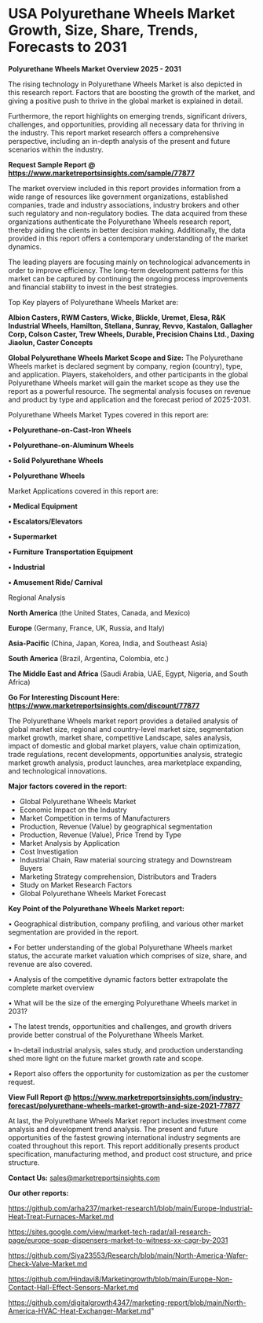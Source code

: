 # USA Polyurethane Wheels Market Growth, Size, Share, Trends, Forecasts to 2031

<Strong> Polyurethane Wheels Market Overview 2025 - 2031</strong>

The rising technology in Polyurethane Wheels Market is also depicted in this research report. Factors that are boosting the growth of the market, and giving a positive push to thrive in the global market is explained in detail.

Furthermore, the report highlights on emerging trends, significant drivers, challenges, and opportunities, providing all necessary data for thriving in the industry. This report market research offers a comprehensive perspective, including an in-depth analysis of the present and future scenarios within the industry.

<strong>Request Sample Report @ <a href=https://www.marketreportsinsights.com/sample/77877>https://www.marketreportsinsights.com/sample/77877</a></strong>

The market overview included in this report provides information from a wide range of resources like government organizations, established companies, trade and industry associations, industry brokers and other such regulatory and non-regulatory bodies. The data acquired from these organizations authenticate the Polyurethane Wheels research report, thereby aiding the clients in better decision making. Additionally, the data provided in this report offers a contemporary understanding of the market dynamics.

The leading players are focusing mainly on technological advancements in order to improve efficiency. The long-term development patterns for this market can be captured by continuing the ongoing process improvements and financial stability to invest in the best strategies.

Top Key players of Polyurethane Wheels Market are:

<strong>Albion Casters, RWM Casters, Wicke, Blickle, Uremet, Elesa, R&K Industrial Wheels, Hamilton, Stellana, Sunray, Revvo, Kastalon, Gallagher Corp, Colson Caster, Trew Wheels, Durable, Precision Chains Ltd., Daxing Jiaolun, Caster Concepts</strong>

<strong><b>Global Polyurethane Wheels Market Scope and Size:</b></strong>
The Polyurethane Wheels market is declared segment by company, region (country), type, and application. Players, stakeholders, and other participants in the global Polyurethane Wheels market will gain the market scope as they use the report as a powerful resource. The segmental analysis focuses on revenue and product by type and application and the forecast period of 2025-2031.

Polyurethane Wheels Market Types covered in this report are:

<strong>• Polyurethane-on-Cast-Iron Wheels

• Polyurethane-on-Aluminum Wheels

• Solid Polyurethane Wheels

• Polyurethane Wheels</strong>

Market Applications covered in this report are:

<strong>• Medical Equipment

• Escalators/Elevators

• Supermarket

• Furniture Transportation Equipment

• Industrial

• Amusement Ride/ Carnival</strong> 

Regional Analysis

<strong>North America</strong> (the United States, Canada, and Mexico)

<strong>Europe</strong> (Germany, France, UK, Russia, and Italy)

<strong>Asia-Pacific</strong> (China, Japan, Korea, India, and Southeast Asia)

<strong>South America</strong> (Brazil, Argentina, Colombia, etc.)

<strong>The Middle East and Africa</strong> (Saudi Arabia, UAE, Egypt, Nigeria, and South Africa)

<strong>Go For Interesting Discount Here: <a href=https://www.marketreportsinsights.com/discount/77877>https://www.marketreportsinsights.com/discount/77877</a></strong>

The Polyurethane Wheels market report provides a detailed analysis of global market size, regional and country-level market size, segmentation market growth, market share, competitive Landscape, sales analysis, impact of domestic and global market players, value chain optimization, trade regulations, recent developments, opportunities analysis, strategic market growth analysis, product launches, area marketplace expanding, and technological innovations.

<strong><b>Major factors covered in the report:</b></strong>
<ul>
  <li>Global Polyurethane Wheels Market </li>
  <li>Economic Impact on the Industry</li>
  <li>Market Competition in terms of Manufacturers</li>
  <li>Production, Revenue (Value) by geographical segmentation</li>
  <li>Production, Revenue (Value), Price Trend by Type</li>
  <li>Market Analysis by Application</li>
  <li>Cost Investigation</li>
  <li>Industrial Chain, Raw material sourcing strategy and Downstream Buyers</li>
  <li>Marketing Strategy comprehension, Distributors and Traders</li>
  <li>Study on Market Research Factors</li>
  <li>Global Polyurethane Wheels Market Forecast</li>
</ul>

<strong><b>Key Point of the Polyurethane Wheels Market report:</b></strong>

• Geographical distribution, company profiling, and various other market segmentation are provided in the report.

• For better understanding of the global Polyurethane Wheels market status, the accurate market valuation which comprises of size, share, and revenue are also covered.

• Analysis of the competitive dynamic factors better extrapolate the complete market overview

• What will be the size of the emerging Polyurethane Wheels market in 2031?

• The latest trends, opportunities and challenges, and growth drivers provide better construal of the Polyurethane Wheels Market.

• In-detail industrial analysis, sales study, and production understanding shed more light on the future market growth rate and scope.

• Report also offers the opportunity for customization as per the customer request.

<strong><b>View Full Report @ <a href=https://www.marketreportsinsights.com/industry-forecast/polyurethane-wheels-market-growth-and-size-2021-77877>https://www.marketreportsinsights.com/industry-forecast/polyurethane-wheels-market-growth-and-size-2021-77877</a></b></strong>


At last, the Polyurethane Wheels Market report includes investment come analysis and development trend analysis. The present and future opportunities of the fastest growing international industry segments are coated throughout this report. This report additionally presents product specification, manufacturing method, and product cost structure, and price structure.

<strong>Contact Us:</strong>
sales@marketreportsinsights.com

<strong>Our other reports:</strong>

<a href=https://github.com/arha237/market-research1/blob/main/Europe-Industrial-Heat-Treat-Furnaces-Market.md>https://github.com/arha237/market-research1/blob/main/Europe-Industrial-Heat-Treat-Furnaces-Market.md</a>

<a href=https://sites.google.com/view/market-tech-radar/all-research-page/europe-soap-dispensers-market-to-witness-xx-cagr-by-2031>https://sites.google.com/view/market-tech-radar/all-research-page/europe-soap-dispensers-market-to-witness-xx-cagr-by-2031</a>

<a href=https://github.com/Siya23553/Research/blob/main/North-America-Wafer-Check-Valve-Market.md>https://github.com/Siya23553/Research/blob/main/North-America-Wafer-Check-Valve-Market.md</a>

<a href=https://github.com/Hindavi8/Marketingrowth/blob/main/Europe-Non-Contact-Hall-Effect-Sensors-Market.md>https://github.com/Hindavi8/Marketingrowth/blob/main/Europe-Non-Contact-Hall-Effect-Sensors-Market.md</a>

<a href=https://github.com/digitalgrowth4347/marketing-report/blob/main/North-America-HVAC-Heat-Exchanger-Market.md>https://github.com/digitalgrowth4347/marketing-report/blob/main/North-America-HVAC-Heat-Exchanger-Market.md</a>"
